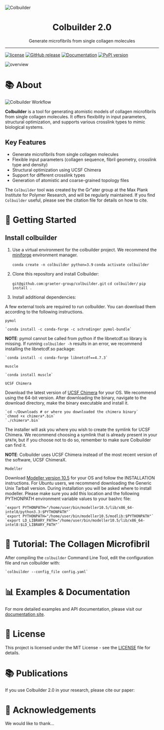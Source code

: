 ![Colbuilder](path/to/logo.png)

<div align="center">
    <h1>Colbuilder 2.0</h1>
    <p>Generate microfibrils from single collagen molecules</p>
</div>

---

[![license](https://img.shields.io/badge/License-MIT-blue.svg)](https://opensource.org/licenses/MIT)
[![GitHub release](https://img.shields.io/github/release/your-username/colbuilder.svg)]()
[![Documentation](https://img.shields.io/badge/docs-latest-brightgreen.svg)]()
[![PyPI version](https://badge.fury.io/py/colbuilder.svg)]()

![overview]()

# 📚 About

![Colbuilder Workflow]()

**Colbuilder** is a tool for generating atomistic models of collagen microfibrils from single collagen molecules. It offers flexibility in input parameters, structural optimization, and supports various crosslink types to mimic biological systems.

## Key Features

- Generate microfibrils from single collagen molecules
- Flexible input parameters (collagen sequence, fibril geometry, crosslink type and density)
- Structural optimization using UCSF Chimera
- Support for different crosslink types
- Generation of atomistic and coarse-grained topology files

The `Colbuilder` tool was created by the Gr\"ater group at the Max Plank Institute for Polymer Research, and will be regularly maintained.
If you find `Colbuilder` useful, please see the citation file for details on how to cite.

# 🚀 Getting Started

## Install colbuilder

1. Use a virtual environment for the colbuilder project. We recommend the [miniforge](https://github.com/conda-forge/miniforge) environment manager.
    
    `conda create -n colbuilder python=3.9`
    `conda activate colbuilder`

2. Clone this repository and install Colbuilder:

    `git@github.com:graeter-group/colbuilder.git`
    `cd colbuilder/`
    `pip install .`

3. Install additional dependencies:

A few external tools are required to run colbuilder. You can download them according to the following instructions.

`pymol`

    `conda install -c conda-forge -c schrodinger pymol-bundle`

**NOTE**: pymol cannot be called from python if the libnetcdf.so library is missing. If running `colbuilder -h` results in an error, we recommend installing the libnetcdf.so package:

    `conda install -c conda-forge libnetcdf==4.7.3`

`muscle`

    `conda install muscle`

`UCSF Chimera`

Download the latest version of [UCSF Chimera](https://www.cgl.ucsf.edu/chimera/download.html) for your OS. We recommend using the 64-bit version. After downloading the binary, navigate to the download directory, make the binary executable and install it. 

    `cd ~/Downloads # or where you downloaded the chimera binary`
    `chmod +x chimera*.bin`
    `./chimera*.bin`

The installer will ask you where you wish to create the symlink for UCSF Chimera. We recommend choosing a symlink that is already present in your `$PATH`, but if you choose not to do so, remember to make sure Colbuilder can find it.

**NOTE**: Colbuilder uses UCSF Chimera instead of the most recent version of the software, UCSF ChimeraX. 

`Modeller`

Download [Modeller version 10.5](https://salilab.org/modeller/download_installation.html) for your OS and follow the INSTALLATION instructions. For Ubuntu users, we recommend downloading the Generic Unix Tarball version. During installation you will be asked where to install modeller. Please make sure you add this location and the following PYTHONPATH environment variable values to your bashrc file:

    `export PYTHONPATH="/home/user/bin/modeller10.5/lib/x86_64-intel8/python3.3:$PYTHONPATH"`
    `export PYTHONPATH="/home/user/bin/modeller10.5/modlib:$PYTHONPATH"`
    `export LD_LIBRARY_PATH="/home/user/bin/modeller10.5/lib/x86_64-intel8:$LD_LIBRARY_PATH"`

# 📖 Tutorial: The Collagen Microfibril

After compiling the `colbuilder` Command Line Tool, edit the configuration file and run colbuilder with:

    `colbuilder --config_file config.yaml`

# 📊 Examples & Documentation

For more detailed examples and API documentation, please visit our [documentation site](https://your-docs-url.com).

# 📄 License

This project is licensed under the MIT License - see the [LICENSE](LICENSE) file for details.

# 📚 Publications

If you use Colbuilder 2.0 in your research, please cite our paper:


# 🙏 Acknowledgements

We would like to thank...